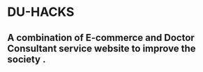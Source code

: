 # DU-HACKS

## A combination of E-commerce and Doctor Consultant service website to improve the society .
